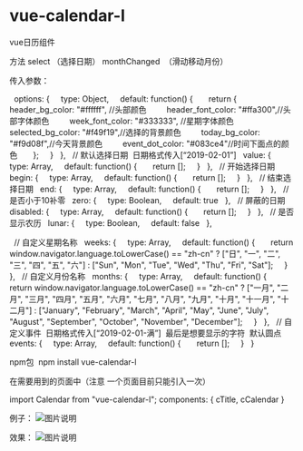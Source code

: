 # vue-calendar-l 
vue日历组件

方法
select （选择日期）
monthChanged  （滑动移动月份）

传入参数：

  options: {
    type: Object,
    default: function() {
      return {
        header_bg_color: "#ffffff", //头部颜色
        header_font_color: "#ffa300",//头部字体颜色
        week_font_color: "#333333", //星期字体颜色
        selected_bg_color: "#f49f19",//选择的背景颜色
        today_bg_color: "#f9d08f",//今天背景颜色
        event_dot_color: "#083ce4"//时间下面点的颜色
      };
    }
  },
  // 默认选择日期  日期格式传入[“2019-02-01”]
  value: {
    type: Array,
    default: function() {
      return [];
    }
  },
  // 开始选择日期
  begin: {
    type: Array,
    default: function() {
      return [];
    }
  },
  // 结束选择日期
  end: {
    type: Array,
    default: function() {
      return [];
    }
  },
  // 是否小于10补零
  zero: {
    type: Boolean,
    default: true
  },
  // 屏蔽的日期
  disabled: {
    type: Array,
    default: function() {
      return [];
    }
  },
  // 是否显示农历
  lunar: {
    type: Boolean,
    default: false
  },

  // 自定义星期名称
  weeks: {
    type: Array,
    default: function() {
      return window.navigator.language.toLowerCase() == "zh-cn" ? ["日", "一", "二", "三", "四", "五", "六"] : ["Sun", "Mon", "Tue", "Wed", "Thu", "Fri", "Sat"];
    }
  },
  // 自定义月份名称
  months: {
    type: Array,
    default: function() {
      return window.navigator.language.toLowerCase() == "zh-cn" ? ["一月", "二月", "三月", "四月", "五月", "六月", "七月", "八月", "九月", "十月", "十一月", "十二月"] : ["January", "February", "March", "April", "May", "June", "July", "August", "September", "October", "November", "December"];
    }
  },
  // 自定义事件  日期格式传入[“2019-02-01-满”]  最后是想要显示的字符  默认圆点
  events: {
    type: Array,
    default: function() {
      return [];
    }
  }

npm包  npm install vue-calendar-l

在需要用到的页面中（注意 一个页面目前只能引入一次）

import Calendar from "vue-calendar-l";
components: { cTitle, cCalendar }

例子：
![图片说明](https://img-blog.csdnimg.cn/20200202111848163.png)

效果：
![图片说明](https://img-blog.csdnimg.cn/20200201155857217.gif)
